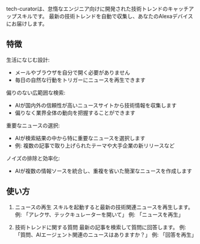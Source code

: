 tech-curatorは、怠惰なエンジニア向けに開発された技術トレンドのキャッチアップスキルです。
最新の技術トレンドを自動で収集し、あなたのAlexaデバイスにお届けします。

## 特徴

生活になじむ設計:
- メールやブラウザを自分で開く必要がありません
- 毎日の自然な行動をトリガーにニュースを再生できます

偏りのない広範囲な検索:
- AIが国内外の信頼性が高いニュースサイトから技術情報を収集します
- 偏りなく業界全体の動向を把握することができます

重要なニュースの選択:
- AIが検索結果の中から特に重要なニュースを選択します
- 例: 複数の記事で取り上げられたテーマや大手企業の新リリースなど

ノイズの排除と効率化:
- AIが複数の情報ソースを統合し、重複を省いた簡潔なニュースを作成します

## 使い方

1. ニュースの再生
スキルを起動すると最新の技術関連ニュースを再生します。
例: 「アレクサ、テックキュレーターを開いて」
例: 「ニュースを再生」

2. 技術トレンドに関する質問
最新の記事を検索して質問に回答します。
例: 「質問、AIエージェント関連のニュースはありますか？」
例: 「回答を再生」
